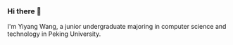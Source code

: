 ### Hi there 👋
I'm Yiyang Wang, a junior undergraduate majoring in computer science and technology in Peking University.  


<!--
**ateb14/ateb14** is a ✨ _special_ ✨ repository because its `README.md` (this file) appears on your GitHub profile.

Here are some ideas to get you started:

- 🔭 I’m currently working on ...
- 🌱 I’m currently learning Deep Generation Models, DBMS, TCS...
- 👯 I’m looking to collaborate on ...
- 🤔 I’m looking for help with ...
- 💬 Ask me about ...
- 📫 How to reach me: ateb14@stu.pku.edu.cn
- 😄 Pronouns: ...
- ⚡ Fun fact: ...
-->
